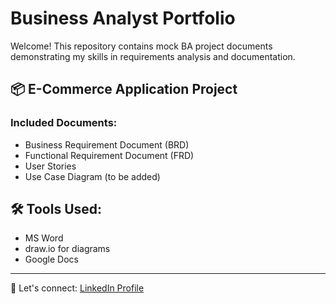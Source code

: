 # Business Analyst Portfolio

Welcome! This repository contains mock BA project documents demonstrating my skills in requirements analysis and documentation.

## 📦 E-Commerce Application Project

### Included Documents:
- Business Requirement Document (BRD)
- Functional Requirement Document (FRD)
- User Stories
- Use Case Diagram (to be added)

## 🛠 Tools Used:
- MS Word
- draw.io for diagrams
- Google Docs

---
🔗 Let's connect: [LinkedIn Profile](#)
